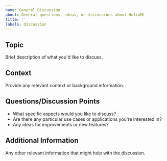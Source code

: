 ```yaml
---
name: General Discussion
about: General questions, ideas, or discussions about HelixML
title: ''
labels: discussion
---
```


## Topic

Brief description of what you'd like to discuss.

## Context

Provide any relevant context or background information.

## Questions/Discussion Points

- What specific aspects would you like to discuss?
- Are there any particular use cases or applications you're interested in?
- Any ideas for improvements or new features?

## Additional Information

Any other relevant information that might help with the discussion.
